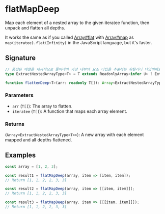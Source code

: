 # flatMapDeep

Map each element of a nested array to the given iteratee function, then unpack and flatten all depths.

It works the same as if you called [Array#flat](https://developer.mozilla.org/en-US/docs/Web/JavaScript/Reference/Global_Objects/Array/flat) with [Array#map](https://developer.mozilla.org/ko/docs/Web/JavaScript/Reference/Global_Objects/Array/map) as `map(iteratee).flat(Infinity)` in the JavaScript language, but it's faster.

## Signature

```typescript
// 중첩된 배열을 재귀적으로 풀어내어 가장 내부의 요소 타입을 추출하는 유틸리티 타입이에요.
type ExtractNestedArrayType<T> = T extends ReadonlyArray<infer U> ? ExtractNestedArrayType<U> : T;

function flattenDeep<T>(arr: readonly T[]): Array<ExtractNestedArrayType<T>>;
```

### Parameters

- `arr` (`T[]`): The array to flatten.
- `iteratee` (`T[]`): A function that maps each array element.

### Returns

(`Array<ExtractNestedArrayType<T>>`): A new array with each element mapped and all depths flattened.

## Examples

```typescript
const array = [1, 2, 3];

const result1 = flatMapDeep(array, item => [item, item]);
// Return [1, 1, 2, 2, 3, 3]

const result2 = flatMapDeep(array, item => [[item, item]]);
// Return [1, 1, 2, 2, 3, 3]

const result3 = flatMapDeep(array, item => [[[item, item]]]);
// Return [1, 1, 2, 2, 3, 3]
```

